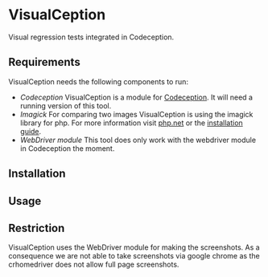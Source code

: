 # VisualCeption
Visual regression tests integrated in Codeception.

## Requirements

VisualCeption needs the following components to run:

* *Codeception* VisualCeption is a module for [Codeception](http://codeception.com/). It will need a running version of this tool.
* *Imagick* For comparing two images VisualCeption is using the imagick library for php. For more information visit [php.net](http://www.php.net/manual/de/book.imagick.php) or the [installation guide](http://www.php.net/manual/en/imagick.setup.php).
* *WebDriver module* This tool does only work with the webdriver module in Codeception the moment.

## Installation

## Usage

## Restriction

VisualCeption uses the WebDriver module for making the screenshots. As a consequence we are not able to take screenshots via google chrome as the crhomedriver does not allow full page screenshots.
